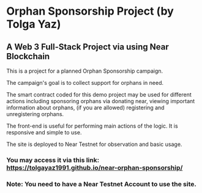 # Orphan Sponsorship Project (by Tolga Yaz)

## A Web 3 Full-Stack Project via using Near Blockchain

This is a project for a planned Orphan Sponsorship campaign.

The campaign's goal is to collect support for orphans in need.

The smart contract coded for this demo project may be used for different actions including sponsoring orphans via donating near, viewing important information about orphans, (if you are allowed) registering and unregistering orphans.

The front-end is useful for performing main actions of the logic. It is responsive and simple to use.

The site is deployed to Near Testnet for observation and basic usage.

### You may access it via this link: https://tolgayaz1991.github.io/near-orphan-sponsorship/

### Note: You need to have a Near Testnet Account to use the site.